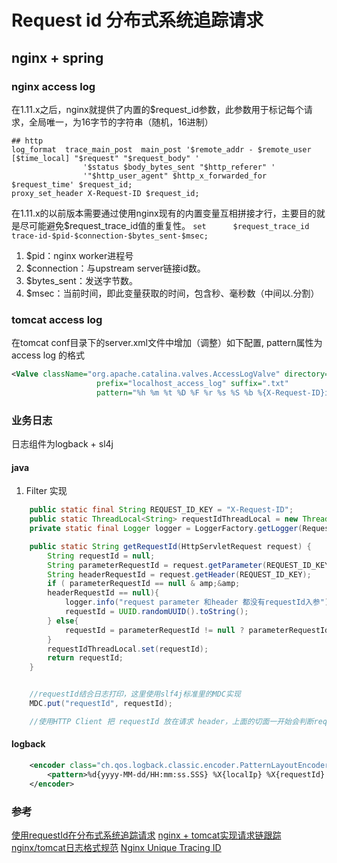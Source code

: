 # Request id 分布式系统追踪请求

## nginx + spring

### nginx access log

在1.11.x之后，nginx就提供了内置的$request_id参数，此参数用于标记每个请求，全局唯一，为16字节的字符串（随机，16进制）

``` nginx
## http
log_format  trace_main_post  main_post '$remote_addr - $remote_user [$time_local] "$request" "$request_body" '
                '$status $body_bytes_sent "$http_referer" '
                '"$http_user_agent" $http_x_forwarded_for $request_time' $request_id;  
proxy_set_header X-Request-ID $request_id;  

```

在1.11.x的以前版本需要通过使用nginx现有的内置变量互相拼接才行，主要目的就是尽可能避免$request_trace_id值的重复性。
`set      $request_trace_id trace-id-$pid-$connection-$bytes_sent-$msec;`

1. $pid：nginx worker进程号
2. $connection：与upstream server链接id数。
3. $bytes_sent：发送字节数。
4. $msec：当前时间，即此变量获取的时间，包含秒、毫秒数（中间以.分割）

### tomcat access log

在tomcat conf目录下的server.xml文件中增加（调整）如下配置, pattern属性为access log 的格式

``` xml
<Valve className="org.apache.catalina.valves.AccessLogValve" directory="logs"  
                   prefix="localhost_access_log" suffix=".txt"  
                   pattern="%h %m %t %D %F %r %s %S %b %{X-Request-ID}i %{Referer}i %{User-Agent} %{begin:msec}t %{end:msec}t" /> 
```

### 业务日志

日志组件为logback + sl4j

#### java

1. Filter 实现

``` java
    public static final String REQUEST_ID_KEY = "X-Request-ID";
    public static ThreadLocal<String> requestIdThreadLocal = new ThreadLocal<String>();
    private static final Logger logger = LoggerFactory.getLogger(RequestIdUtil.class);

    public static String getRequestId(HttpServletRequest request) {
        String requestId = null;
        String parameterRequestId = request.getParameter(REQUEST_ID_KEY);
        String headerRequestId = request.getHeader(REQUEST_ID_KEY);
        if ( parameterRequestId == null & amp;&amp;
        headerRequestId == null){
            logger.info("request parameter 和header 都没有requestId入参");
            requestId = UUID.randomUUID().toString();
        } else{
            requestId = parameterRequestId != null ? parameterRequestId : headerRequestId;
        }
        requestIdThreadLocal.set(requestId);
        return requestId;
    }


    //requestId结合日志打印，这里使用slf4j标准里的MDC实现
    MDC.put("requestId", requestId);

    //使用HTTP Client 把 requestId 放在请求 header，上面的切面一开始会判断requestId是否在请求里面，这样子在被调用的系统也能追踪到属于同一个调用链的日志了

```

#### logback

``` xml
    <encoder class="ch.qos.logback.classic.encoder.PatternLayoutEncoder">  
        <pattern>%d{yyyy-MM-dd/HH:mm:ss.SSS} %X{localIp} %X{requestId} [%t] %-5level %logger{50} %line - %m%n</pattern>  
    </encoder>  
```

### 参考

[使用requestId在分布式系统追踪请求](https://www.jianshu.com/p/705b8bbcfc32)
[nginx + tomcat实现请求链跟踪](http://shift-alt-ctrl.iteye.com/blog/2331455)
[nginx/tomcat日志格式规范](http://shift-alt-ctrl.iteye.com/blog/2352715)
[Nginx Unique Tracing ID](https://www.jianshu.com/p/5e103e1eb017)